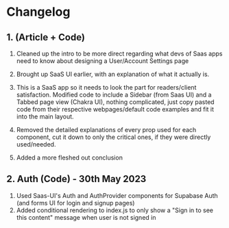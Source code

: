 # Changelog 

## 1. (Article + Code)

1. Cleaned up the intro to be more direct regarding what devs of Saas apps need to know about designing a User/Account Settings page

2. Brought up SaaS UI earlier, with an explanation of what it actually is.

3. This is a SaaS app so it needs to look the part for readers/client satisfaction. Modified code to include a Sidebar (from Saas UI) and a Tabbed page view (Chakra UI), nothing  complicated, just copy pasted code from their respective webpages/default code examples and fit it into the main layout. 

4. Removed the detailed explanations of every prop used for each component, cut it down to only the critical ones, if they were directly used/needed.

5. Added a more fleshed out conclusion

## 2. Auth (Code) - 30th May 2023

1. Used Saas-UI's Auth and AuthProvider components for Supabase Auth (and forms UI for login and signup pages)
2. Added conditional rendering to index.js to only show a "Sign in  to see this content" message when user is not signed in
